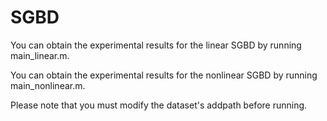 # SGBD
 You can obtain the experimental results for the linear SGBD by running main_linear.m.
 
 You can obtain the experimental results for the nonlinear SGBD by running main_nonlinear.m.
 
 Please note that you must modify the dataset's addpath before running.
